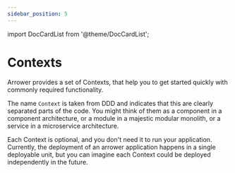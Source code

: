 ```yaml
---
sidebar_position: 5
---
```

import DocCardList from '@theme/DocCardList';


# Contexts

Arrower provides a set of Contexts, that help you to get started quickly with commonly required functionality.

The name `Context` is taken from DDD and indicates that this are clearly separated parts of the code.
You might think of them as a component in a component architecture, or a module in a majestic modular monolith, or
a service in a microservice architecture.

Each Context is optional, and you don't need it to run your application.
Currently, the deployment of an arrower application happens in a single deployable unit, 
but you can imagine each Context could be deployed independently in the future.


<DocCardList />

